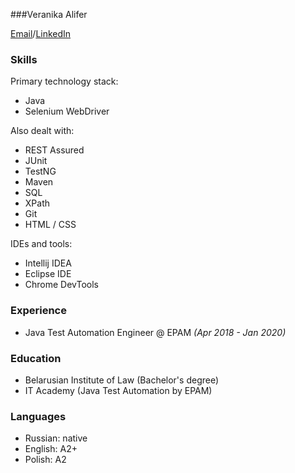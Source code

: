 ###Veranika Alifer

[Email](veranika.alifer@gmail.com)/[LinkedIn](https://www.linkedin.com/in/veronica-alifer/)

### Skills
Primary technology stack:
* Java
* Selenium WebDriver

Also dealt with:
* REST Assured
* JUnit
* TestNG
* Maven
* SQL
* XPath
* Git
* HTML / CSS

IDEs and tools:
* Intellij IDEA
* Eclipse IDE
* Chrome DevTools

### Experience
* Java Test Automation Engineer @ EPAM *(Apr 2018 - Jan 2020)*

### Education
* Belarusian Institute of Law (Bachelor's degree)
* IT Academy (Java Test Automation by EPAM)

### Languages
* Russian: native 
* English: A2+
* Polish: A2